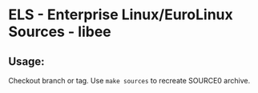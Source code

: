 # ELS - Enterprise Linux/EuroLinux Sources - libee
 
## Usage:
  Checkout branch or tag. Use `make sources` to recreate  SOURCE0 archive.
